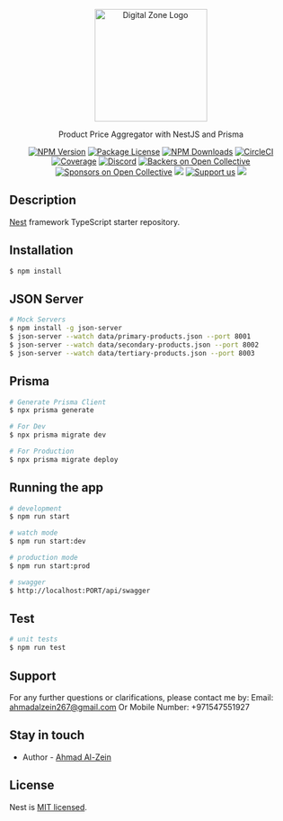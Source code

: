 <p align="center">
  <a href="http://nestjs.com/" target="blank"><img src="https://d1muf25xaso8hp.cloudfront.net/https%3A%2F%2F7c6642d9d9b75e2090693773e3c470fa.cdn.bubble.io%2Ff1704517099894x454130768036798700%2FGroup%252053632.png?w=256&h=54&auto=compress&dpr=1.25&fit=max" width="200" alt="Digital Zone Logo" /></a>
</p>

[circleci-image]: https://img.shields.io/circleci/build/github/nestjs/nest/master?token=abc123def456
[circleci-url]: https://circleci.com/gh/nestjs/nest

  <p align="center">Product Price Aggregator with NestJS and Prisma</p>
    <p align="center">
<a href="https://www.npmjs.com/~nestjscore" target="_blank"><img src="https://img.shields.io/npm/v/@nestjs/core.svg" alt="NPM Version" /></a>
<a href="https://www.npmjs.com/~nestjscore" target="_blank"><img src="https://img.shields.io/npm/l/@nestjs/core.svg" alt="Package License" /></a>
<a href="https://www.npmjs.com/~nestjscore" target="_blank"><img src="https://img.shields.io/npm/dm/@nestjs/common.svg" alt="NPM Downloads" /></a>
<a href="https://circleci.com/gh/nestjs/nest" target="_blank"><img src="https://img.shields.io/circleci/build/github/nestjs/nest/master" alt="CircleCI" /></a>
<a href="https://coveralls.io/github/nestjs/nest?branch=master" target="_blank"><img src="https://coveralls.io/repos/github/nestjs/nest/badge.svg?branch=master#9" alt="Coverage" /></a>
<a href="https://discord.gg/G7Qnnhy" target="_blank"><img src="https://img.shields.io/badge/discord-online-brightgreen.svg" alt="Discord"/></a>
<a href="https://opencollective.com/nest#backer" target="_blank"><img src="https://opencollective.com/nest/backers/badge.svg" alt="Backers on Open Collective" /></a>
<a href="https://opencollective.com/nest#sponsor" target="_blank"><img src="https://opencollective.com/nest/sponsors/badge.svg" alt="Sponsors on Open Collective" /></a>
  <a href="https://paypal.me/kamilmysliwiec" target="_blank"><img src="https://img.shields.io/badge/Donate-PayPal-ff3f59.svg"/></a>
    <a href="https://opencollective.com/nest#sponsor"  target="_blank"><img src="https://img.shields.io/badge/Support%20us-Open%20Collective-41B883.svg" alt="Support us"></a>
  <a href="https://twitter.com/nestframework" target="_blank"><img src="https://img.shields.io/twitter/follow/nestframework.svg?style=social&label=Follow"></a>
</p>
  <!--[![Backers on Open Collective](https://opencollective.com/nest/backers/badge.svg)](https://opencollective.com/nest#backer)
  [![Sponsors on Open Collective](https://opencollective.com/nest/sponsors/badge.svg)](https://opencollective.com/nest#sponsor)-->

## Description

[Nest](https://github.com/nestjs/nest) framework TypeScript starter repository.

## Installation

```bash
$ npm install
```

## JSON Server

```bash
# Mock Servers
$ npm install -g json-server
$ json-server --watch data/primary-products.json --port 8001
$ json-server --watch data/secondary-products.json --port 8002
$ json-server --watch data/tertiary-products.json --port 8003
```

## Prisma

```bash
# Generate Prisma Client
$ npx prisma generate

# For Dev
$ npx prisma migrate dev

# For Production
$ npx prisma migrate deploy
```

## Running the app

```bash
# development
$ npm run start

# watch mode
$ npm run start:dev

# production mode
$ npm run start:prod

# swagger
$ http://localhost:PORT/api/swagger
```

## Test

```bash
# unit tests
$ npm run test
```

## Support

For any further questions or clarifications, please contact me by:
Email: ahmadalzein267@gmail.com
Or
Mobile Number: +971547551927

## Stay in touch

- Author - [Ahmad Al-Zein](https://www.linkedin.com/in/ahmad-al-zein)

## License

Nest is [MIT licensed](LICENSE).
